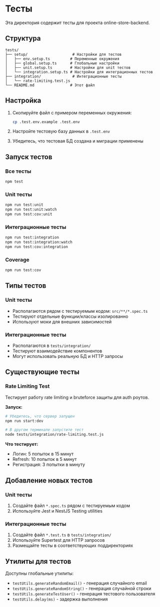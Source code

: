 # Тесты

Эта директория содержит тесты для проекта online-store-backend.

## Структура

```
tests/
├── setup/                    # Настройки для тестов
│   ├── env.setup.ts         # Переменные окружения
│   ├── global.setup.ts      # Глобальные настройки
│   ├── unit.setup.ts        # Настройки для unit тестов
│   └── integration.setup.ts # Настройки для интеграционных тестов
├── integration/              # Интеграционные тесты
│   └── rate-limiting.test.js
└── README.md                # Этот файл
```

## Настройка

1. Скопируйте файл с примером переменных окружения:
   ```bash
   cp .test.env.example .test.env
   ```

2. Настройте тестовую базу данных в `.test.env`

3. Убедитесь, что тестовая БД создана и миграции применены

## Запуск тестов

### Все тесты
```bash
npm test
```

### Unit тесты
```bash
npm run test:unit
npm run test:unit:watch
npm run test:cov:unit
```

### Интеграционные тесты
```bash
npm run test:integration
npm run test:integration:watch
npm run test:cov:integration
```

### Coverage
```bash
npm run test:cov
```

## Типы тестов

### Unit тесты
- Располагаются рядом с тестируемым кодом: `src/**/*.spec.ts`
- Тестируют отдельные функции/классы изолированно
- Используют моки для внешних зависимостей

### Интеграционные тесты
- Располагаются в `tests/integration/`
- Тестируют взаимодействие компонентов
- Могут использовать реальную БД и HTTP запросы

## Существующие тесты

### Rate Limiting Test
Тестирует работу rate limiting и bruteforce защиты для auth роутов.

**Запуск:**
```bash
# Убедитесь, что сервер запущен
npm run start:dev

# В другом терминале запустите тест
node tests/integration/rate-limiting.test.js
```

**Что тестирует:**
- Логин: 5 попыток в 15 минут
- Refresh: 10 попыток в 5 минут  
- Регистрация: 3 попытки в минуту

## Добавление новых тестов

### Unit тесты
1. Создайте файл `*.spec.ts` рядом с тестируемым кодом
2. Используйте Jest и NestJS Testing utilities

### Интеграционные тесты
1. Создайте файл `*.test.ts` в `tests/integration/`
2. Используйте Supertest для HTTP запросов
3. Размещайте тесты в соответствующих поддиректориях

## Утилиты для тестов

Доступны глобальные утилиты:
- `testUtils.generateRandomEmail()` - генерация случайного email
- `testUtils.generateRandomString()` - генерация случайной строки
- `testUtils.generateTestUser()` - генерация тестового пользователя
- `testUtils.delay(ms)` - задержка выполнения
